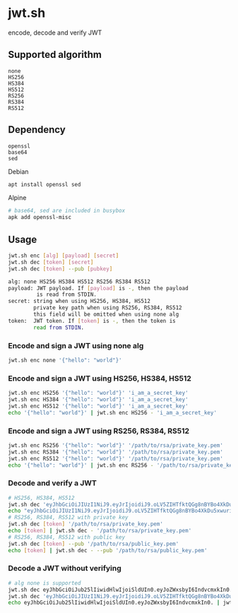 # jwt.sh
encode, decode and verify JWT

## Supported algorithm
```
none
HS256
HS384
HS512
RS256
RS384
RS512
```

## Dependency
```
openssl
base64
sed
```
Debian
```sh
apt install openssl sed
```
Alpine
```sh
# base64, sed are included in busybox
apk add openssl-misc
```

## Usage
```sh
jwt.sh enc [alg] [payload] [secret]
jwt.sh dec [token] [secret]
jwt.sh dec [token] --pub [pubkey]

alg: none HS256 HS384 HS512 RS256 RS384 RS512
payload: JWT payload. If [payload] is -, then the payload
         is read from STDIN.
secret: string when using HS256, HS384, HS512
        private key path when using RS256, RS384, RS512
        this field will be omitted when using none alg       
token:  JWT token. If [token] is -, then the token is
        read from STDIN.
```

### Encode and sign a JWT using none alg
```sh
jwt.sh enc none '{"hello": "world"}'
```

### Encode and sign a JWT using HS256, HS384, HS512
```sh
jwt.sh enc HS256 '{"hello": "world"}' 'i_am_a_secret_key'
jwt.sh enc HS384 '{"hello": "world"}' 'i_am_a_secret_key'
jwt.sh enc HS512 '{"hello": "world"}' 'i_am_a_secret_key'
echo '{"hello": "world"}' | jwt.sh enc HS256 - 'i_am_a_secret_key'
```

### Encode and sign a JWT using RS256, RS384, RS512
```sh
jwt.sh enc RS256 '{"hello": "world"}' '/path/to/rsa/private_key.pem'
jwt.sh enc RS384 '{"hello": "world"}' '/path/to/rsa/private_key.pem'
jwt.sh enc RS512 '{"hello": "world"}' '/path/to/rsa/private_key.pem'
echo '{"hello": "world"}' | jwt.sh enc RS256 - '/path/to/rsa/private_key.pem'
```

### Decode and verify a JWT
```sh
# HS256, HS384, HS512
jwt.sh dec 'eyJhbGciOiJIUzI1NiJ9.eyJrIjoidiJ9.oLV5ZIHTfktQGg8nBYBo4XkDu5xwuri10tC7fa7QYmk' 'a_secret'
echo "eyJhbGciOiJIUzI1NiJ9.eyJrIjoidiJ9.oLV5ZIHTfktQGg8nBYBo4XkDu5xwuri10tC7fa7QYmk" | jwt.sh dec - 'a_secret'
# RS256, RS384, RS512 with private key
jwt.sh dec [token] '/path/to/rsa/private_key.pem'
echo [token] | jwt.sh dec - '/path/to/rsa/private_key.pem'
# RS256, RS384, RS512 with public key
jwt.sh dec [token] --pub '/path/to/rsa/public_key.pem'
echo [token] | jwt.sh dec - --pub '/path/to/rsa/public_key.pem'
```

### Decode a JWT without verifying
```sh
# alg none is supported
jwt.sh dec eyJhbGciOiJub25lIiwidHlwIjoiSldUIn0.eyJoZWxsbyI6IndvcmxkIn0.
jwt.sh dec 'eyJhbGciOiJIUzI1NiJ9.eyJrIjoidiJ9.oLV5ZIHTfktQGg8nBYBo4XkDu5xwuri10tC7fa7QYmk'
echo eyJhbGciOiJub25lIiwidHlwIjoiSldUIn0.eyJoZWxsbyI6IndvcmxkIn0. | jwt.sh dec -
```
